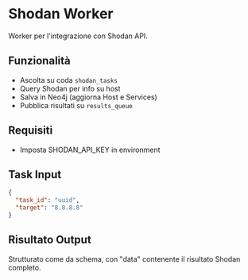 # Shodan Worker

Worker per l'integrazione con Shodan API.

## Funzionalità
- Ascolta su coda `shodan_tasks`
- Query Shodan per info su host
- Salva in Neo4j (aggiorna Host e Services)
- Pubblica risultati su `results_queue`

## Requisiti
- Imposta SHODAN_API_KEY in environment

## Task Input
```json
{
  "task_id": "uuid",
  "target": "8.8.8.8"
}
```

## Risultato Output
Strutturato come da schema, con "data" contenente il risultato Shodan completo.
